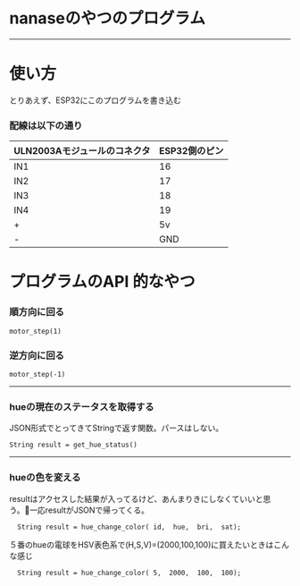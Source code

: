 # nanaseのやつのプログラム
------
# 使い方
とりあえず、ESP32にこのプログラムを書き込む
 
### 配線は以下の通り
|ULN2003Aモジュールのコネクタ|ESP32側のピン|
|--|--|
|IN1|16|
|IN2|17|
|IN3|18|
|IN4|19|
|+|5v|
|-|GND|
# プログラムのAPI 的なやつ
### 順方向に回る
```
motor_step(1)
```
### 逆方向に回る
```
motor_step(-1)
```
---
### **hueの現在のステータスを取得する**
JSON形式でとってきてStringで返す関数。パースはしない。
```
String result = get_hue_status()
```
---
### hueの色を変える
resultはアクセスした結果が入ってるけど、あんまりきにしなくていいと思う。一応resultがJSONで帰ってくる。
```
  String result = hue_change_color( id,  hue,  bri,  sat);
```
５番のhueの電球をHSV表色系で(H,S,V)=(2000,100,100)に買えたいときはこんな感じ
```
  String result = hue_change_color( 5,  2000,  100,  100);
```

